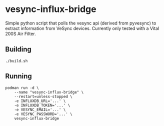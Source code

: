 # vesync-influx-bridge

Simple python script that polls the vesync api (derived from pyvesync) to extract information from VeSync devices.  Currently only tested with a Vital 200S Air Filter.

## Building
```
./build.sh
```

## Running
```
podman run -d \
	--name "vesync-influx-bridge" \
	--restart=unless-stopped \
	-e INFLUXDB_URL='...' \
	-e INFLUXDB_TOKEN='...' \
	-e VESYNC_EMAIL='...' \
	-e VESYNC_PASSWORD='...' \ 
	vesync-influx-bridge
```
